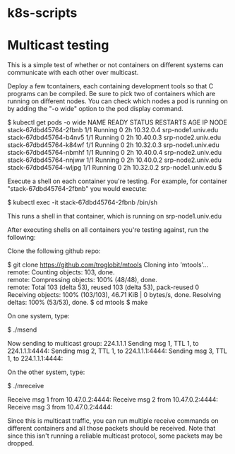 # k8s-scripts
# Multicast testing

This is a simple test of whether or not containers on different systems can communicate with each other over multicast.

Deploy a few tcontainers, each containing development tools so that C programs can be compiled.  Be sure to pick
two of containers which are running on different nodes.  You can check which nodes a pod is running on by adding
the "-o wide" option to the pod display command.

$ kubectl get pods -o wide
NAME                     READY     STATUS    RESTARTS   AGE       IP          NODE
stack-67dbd45764-2fbnb   1/1	   Running   0          2h        10.32.0.4   srp-node1.univ.edu
stack-67dbd45764-b4nv5   1/1	   Running   0          2h        10.40.0.3   srp-node2.univ.edu
stack-67dbd45764-k84wf   1/1	   Running   0          2h        10.32.0.3   srp-node1.univ.edu
stack-67dbd45764-nbmhf   1/1	   Running   0          2h        10.40.0.4   srp-node2.univ.edu
stack-67dbd45764-nnjww   1/1	   Running   0          2h        10.40.0.2   srp-node2.univ.edu
stack-67dbd45764-wljpg   1/1	   Running   0          2h        10.32.0.2   srp-node1.univ.edu
$

Execute a shell on each container you're testing.  For example, for container "stack-67dbd45764-2fbnb"
you would execute:

$ kubectl exec -it stack-67dbd45764-2fbnb /bin/sh

This runs a shell in that container, which is running on srp-node1.univ.edu


After executing shells on all containers you're testing against,  run the following:


Clone the following github repo:

$ git clone https://github.com/troglobit/mtools
Cloning into 'mtools'...
remote: Counting objects: 103, done.        
remote: Compressing objects: 100% (48/48), done.        
remote: Total 103 (delta 53), reused 103 (delta 53), pack-reused 0        
Receiving objects: 100% (103/103), 46.71 KiB | 0 bytes/s, done.
Resolving deltas: 100% (53/53), done.
$ cd mtools
$ make


On one system, type:

$ ./msend

Now sending to multicast group: 224.1.1.1
Sending msg 1, TTL 1, to 224.1.1.1:4444: 
Sending msg 2, TTL 1, to 224.1.1.1:4444: 
Sending msg 3, TTL 1, to 224.1.1.1:4444: 

On the other system, type:

$ ./mreceive

Receive msg 1 from 10.47.0.2:4444: 
Receive msg 2 from 10.47.0.2:4444: 
Receive msg 3 from 10.47.0.2:4444: 


Since this is multicast traffic, you can run
multiple receive commands on different containers
and all those packets should be received.  Note
that since this isn't running a reliable multicast
protocol, some packets may be dropped.
